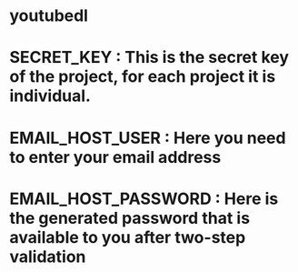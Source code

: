 # youtubedl

# SECRET_KEY : This is the secret key of the project, for each project it is individual.
# EMAIL_HOST_USER : Here you need to enter your email address
# EMAIL_HOST_PASSWORD : Here is the generated password that is available to you after two-step validation
